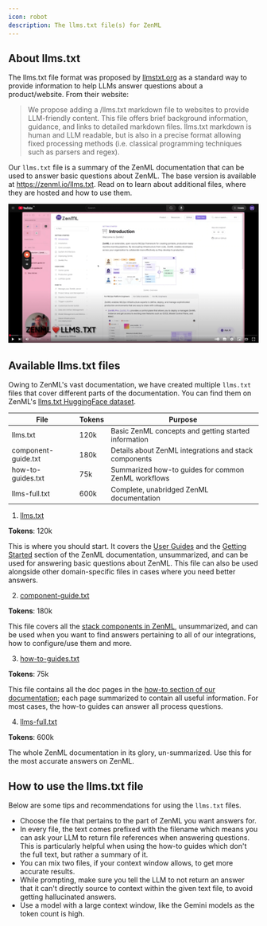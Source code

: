 ```yaml
---
icon: robot
description: The llms.txt file(s) for ZenML
---
```


## About llms.txt
The llms.txt file format was proposed by [llmstxt.org](https://llmstxt.org/) as a standard way to provide information to help LLMs answer questions about a product/website. From their website:

> We propose adding a /llms.txt markdown file to websites to provide LLM-friendly content. This file offers brief background information, guidance, and links to detailed markdown files. llms.txt markdown is human and LLM readable, but is also in a precise format allowing fixed processing methods (i.e. classical programming techniques such as parsers and regex).

Our `llms.txt` file is a summary of the ZenML documentation that can be used to answer basic questions about ZenML. The base version is available at https://zenml.io/llms.txt. Read on to learn about additional files, where they are hosted and how to use them.

[![Learn how to use our llms.txt files](../.gitbook/assets/llms-txt-thumb.png)](https://www.youtube.com/watch?v=hSW9glgynlc)

## Available llms.txt files

Owing to ZenML's vast documentation, we have created multiple `llms.txt` files that cover different parts of the documentation. You can find them on ZenML's [llms.txt HuggingFace dataset](https://huggingface.co/datasets/zenml/llms.txt).

| File | Tokens | Purpose |
|------|--------|---------|
| llms.txt | 120k | Basic ZenML concepts and getting started information |
| component-guide.txt | 180k | Details about ZenML integrations and stack components |
| how-to-guides.txt | 75k | Summarized how-to guides for common ZenML workflows |
| llms-full.txt | 600k | Complete, unabridged ZenML documentation |

1. [llms.txt](https://zenml.io/llms.txt)

**Tokens**: 120k

This is where you should start. It covers the [User Guides](../user-guide/starter-guide/README.md) and the [Getting Started](../getting-started/installation.md) section of the ZenML documentation, unsummarized, and can be used for answering basic questions about ZenML. This file can also be used alongside other domain-specific files in cases where you need better answers.

2. [component-guide.txt](https://zenml.io/component-guide.txt)

**Tokens**: 180k

This file covers all the [stack components in ZenML](../component-guide/README.md), unsummarized, and can be used when you want to find answers pertaining to all of our integrations, how to configure/use them and more.

3. [how-to-guides.txt](https://zenml.io/how-to-guides.txt)

**Tokens**: 75k

This file contains all the doc pages in the [how-to section of our documentation](../how-to/manage-zenml-server/README.md); each page summarized to contain all useful information. For most cases, the how-to guides can answer all process questions.

4. [llms-full.txt](https://zenml.io/llms-full.txt)

**Tokens**: 600k

The whole ZenML documentation in its glory, un-summarized. Use this for the most accurate answers on ZenML.

## How to use the llms.txt file

Below are some tips and recommendations for using the `llms.txt` files.

- Choose the file that pertains to the part of ZenML you want answers for.
- In every file, the text comes prefixed with the filename which means you can ask your LLM to return file references when answering questions. This is particularly helpful when using the how-to guides which don't the full text, but rather a summary of it.
- You can mix two files, if your context window allows, to get more accurate results.
- While prompting, make sure you tell the LLM to not return an answer that it can't directly source to context within the given text file, to avoid getting hallucinated answers.
- Use a model with a large context window, like the Gemini models as the token count is high.


